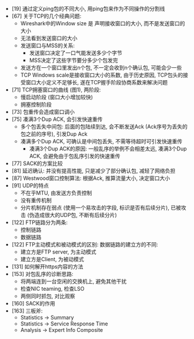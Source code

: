 - [19] 通过定义ping包的不同大小, 用ping包来作为不同操作的分割线
- [67] 关于TCP的几个经典问题: 
  - Wireshark中的Window size 是 声明接收窗口的大小, 而不是发送窗口的大小
  - 无法看到发送窗口的大小
  - 发送窗口与MSS的关系: 
    - 发送窗口决定了一口气能发送多少个字节
    - MSS决定了这些字节要分多少个包发完
  - 发送方在一个窗口里发出n个包, 不一定会收到n个确认包, 可能会少一些
  - TCP Windows scale是接收窗口大小的系数, 由于历史原因, TCP包头的接受窗口大小定义不足够长, 遂在TCP握手阶段协商系数来解决问题
- [71] TCP拥塞窗口的曲线 (图1), 两阶段:
  - 慢启动阶段 (窗口大小增加较快)
  - 拥塞控制阶段
- [73] 包重传会造成窗口调小
- [75] 凑满3个Dup ACK, 会引发快速重传
  - 多个包丢失中间包: 后面的包陆续到达, 会不断发送Ack (Ack序号为丢失的包之前的序号), 引发Dup Ack
  - 凑满多个Dup ACK, 可确认是中间包丢失, 不需等待超时可引发快速重传
    - 凑满3个Dup ACK的原因: 一般乱序的举例不会相差太远, 凑满3个Dup ACK, 会避免由于包乱序引发的快速重传
- [77] SACK的方案比较
- [81] 延迟确认: 并没有提高性能, 只是减少了部分确认包, 减轻了网络负担
- [87] Westwood窗口控制算法: 根据Ack, 推算流量大小, 决定窗口大小
- [91] UDP的特点
  - 不在乎MTU, 由发送方负责控制
  - 没有重传机制
  - 分片机制存在弱点 (使用一个易攻击的字段, 标识是否有后续分片), 已被攻击 (伪造成很大的UDP包, 不断有后续分片)
- [122] FTP链路分为两条:
  - 控制链路
  - 数据链路
- [122] FTP主动模式和被动模式的区别: 数据链路的建立方的不同:
  - 建立方是FTP server, 为主动模式
  - 建立方是Client, 为被动模式
- [131] 如何解开https内容的方法
- [153] 对包乱序的诊断思路: 
  - 将两端连到一台空闲的交换机上, 避免其他干扰
  - 检查NIC teaming, 检查LSO
  - 两侧同时抓包, 对比观察
- [160] SACK的作用
- [163] 三板斧: 
  - Statistics -> Summary
  - Statistics -> Service Response Time
  - Analysis -> Expert Info Composite
